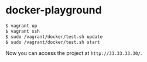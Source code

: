 docker-playground
=================

```bash
$ vagrant up
$ vagrant ssh
$ sudo /vagrant/docker/test.sh update
$ sudo /vagrant/docker/test.sh start
```

Now you can access the project at `http://33.33.33.30/`.
